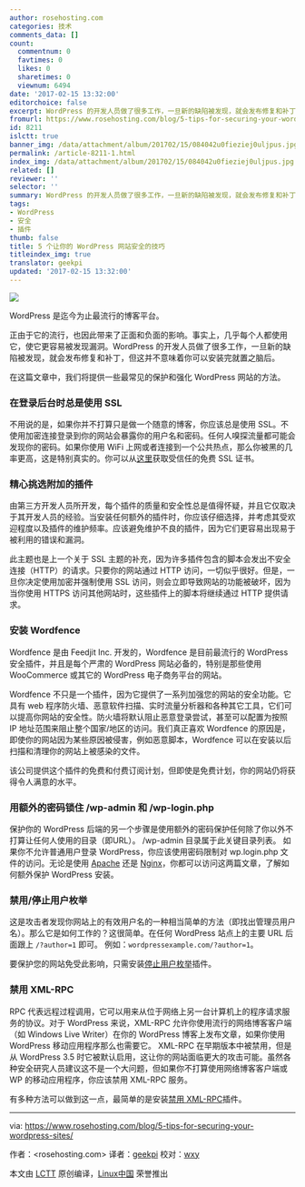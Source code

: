 ```yaml
---
author: rosehosting.com
categories: 技术
comments_data: []
count:
  commentnum: 0
  favtimes: 0
  likes: 0
  sharetimes: 0
  viewnum: 6494
date: '2017-02-15 13:32:00'
editorchoice: false
excerpt: WordPress 的开发人员做了很多工作，一旦新的缺陷被发现，就会发布修复和补丁，但这并不意味着你可以安装完就置之脑后。
fromurl: https://www.rosehosting.com/blog/5-tips-for-securing-your-wordpress-sites/
id: 8211
islctt: true
banner_img: /data/attachment/album/201702/15/084042u0fieziej0uljpus.jpg
permalink: /article-8211-1.html
index_img: /data/attachment/album/201702/15/084042u0fieziej0uljpus.jpg.thumb.jpg
related: []
reviewer: ''
selector: ''
summary: WordPress 的开发人员做了很多工作，一旦新的缺陷被发现，就会发布修复和补丁，但这并不意味着你可以安装完就置之脑后。
tags:
- WordPress
- 安全
- 插件
thumb: false
title: 5 个让你的 WordPress 网站安全的技巧
titleindex_img: true
translator: geekpi
updated: '2017-02-15 13:32:00'
---
```


![](/data/attachment/album/201702/15/084042u0fieziej0uljpus.jpg)


WordPress 是迄今为止最流行的博客平台。


正由于它的流行，也因此带来了正面和负面的影响。事实上，几乎每个人都使用它，使它更容易被发现漏洞。WordPress 的开发人员做了很多工作，一旦新的缺陷被发现，就会发布修复和补丁，但这并不意味着你可以安装完就置之脑后。


在这篇文章中，我们将提供一些最常见的保护和强化 WordPress 网站的方法。


### 在登录后台时总是使用 SSL


不用说的是，如果你并不打算只是做一个随意的博客，你应该总是使用 SSL。不使用加密连接登录到你的网站会暴露你的用户名和密码。任何人嗅探流量都可能会发现你的密码。如果你使用 WiFi 上网或者连接到一个公共热点，那么你被黑的几率更高，这是特别真实的。你可以从[这里](https://letsencrypt.org/)获取受信任的免费 SSL 证书。


### 精心挑选附加的插件


由第三方开发人员所开发，每个插件的质量和安全性总是值得怀疑，并且它仅取决于其开发人员的经验。当安装任何额外的插件时，你应该仔细选择，并考虑其受欢迎程度以及插件的维护频率。应该避免维护不良的插件，因为它们更容易出现易于被利用的错误和漏洞。


此主题也是上一个关于 SSL 主题的补充，因为许多插件包含的脚本会发出不安全连接（HTTP）的请求。只要你的网站通过 HTTP 访问，一切似乎很好。但是，一旦你决定使用加密并强制使用 SSL 访问，则会立即导致网站的功能被破坏，因为当你使用 HTTPS 访问其他网站时，这些插件上的脚本将继续通过 HTTP 提供请求。


### 安装 Wordfence


Wordfence 是由 Feedjit Inc. 开发的，Wordfence 是目前最流行的 WordPress 安全插件，并且是每个严肃的 WordPress 网站必备的，特别是那些使用 WooCommerce 或其它的 WordPress 电子商务平台的网站。


Wordfence 不只是一个插件，因为它提供了一系列加强您的网站的安全功能。它具有 web 程序防火墙、恶意软件扫描、实时流量分析器和各种其它工具，它们可以提高你网站的安全性。防火墙将默认阻止恶意登录尝试，甚至可以配置为按照 IP 地址范围来阻止整个国家/地区的访问。我们真正喜欢 Wordfence 的原因是，即使你的网站因为某些原因被侵害，例如恶意脚本，Wordfence 可以在安装以后扫描和清理你的网站上被感染的文件。


该公司提供这个插件的免费和付费订阅计划，但即使是免费计划，你的网站仍将获得令人满意的水平。


### 用额外的密码锁住 /wp-admin 和 /wp-login.php


保护你的 WordPress 后端的另一个步骤是使用额外的密码保护任何除了你以外不打算让任何人使用的目录（即URL）。 /wp-admin 目录属于此关键目录列表。 如果你不允许普通用户登录 WordPress，你应该使用密码限制对 wp.login.php 文件的访问。无论是使用 [Apache](/article-5731-1.html) 还是 [Nginx](/article-5229-1.html)，你都可以访问这两篇文章，了解如何额外保护 WordPress 安装。


### 禁用/停止用户枚举


这是攻击者发现你网站上的有效用户名的一种相当简单的方法（即找出管理员用户名）。那么它是如何工作的？这很简单。在任何 WordPress 站点上的主要 URL 后面跟上 `/?author=1` 即可。 例如：`wordpressexample.com/?author=1`。


要保护您的网站免受此影响，只需安装[停止用户枚举](https://wordpress.org/plugins/stop-user-enumeration/)插件。


### 禁用 XML-RPC


RPC 代表远程过程调用，它可以用来从位于网络上另一台计算机上的程序请求服务的协议。对于 WordPress 来说，XML-RPC 允许你使用流行的网络博客客户端（如 Windows Live Writer）在你的 WordPress 博客上发布文章，如果你使用 WordPress 移动应用程序那么也需要它。 XML-RPC 在早期版本中被禁用，但是从 WordPress 3.5 时它被默认启用，这让你的网站面临更大的攻击可能。虽然各种安全研究人员建议这不是一个大问题，但如果你不打算使用网络博客客户端或 WP 的移动应用程序，你应该禁用 XML-RPC 服务。


有多种方法可以做到这一点，最简单的是安装[禁用 XML-RPC](https://wordpress.org/plugins/disable-xml-rpc/)插件。




---


via: <https://www.rosehosting.com/blog/5-tips-for-securing-your-wordpress-sites/>


作者：<rosehosting.com> 译者：[geekpi](https://github.com/geekpi) 校对：[wxy](https://github.com/wxy)


本文由 [LCTT](https://github.com/LCTT/TranslateProject) 原创编译，[Linux中国](https://linux.cn/) 荣誉推出